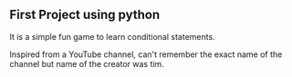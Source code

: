 ## First Project using python

It is a simple fun game to learn conditional statements.

Inspired from a YouTube channel, can't remember the exact name of the channel but name of the creator was tim.

